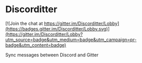 # Discorditter

[![Join the chat at https://gitter.im/Discorditter/Lobby](https://badges.gitter.im/Discorditter/Lobby.svg)](https://gitter.im/Discorditter/Lobby?utm_source=badge&utm_medium=badge&utm_campaign=pr-badge&utm_content=badge)

Sync messages between Discord and Gitter
